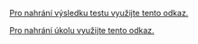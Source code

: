 [Pro nahrání výsledku testu využijte tento odkaz.](https://owncloud.cesnet.cz/index.php/s/P90N6zUoisbQ61K)

[Pro nahrání úkolu využijte tento odkaz.](https://owncloud.cesnet.cz/index.php/s/KVuEUei4IzdIvHF)